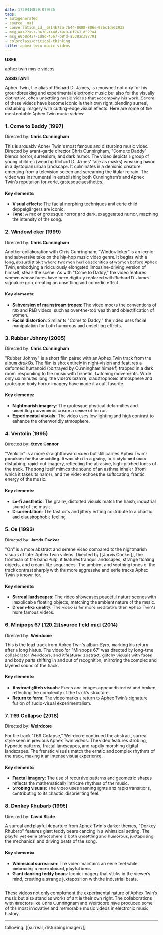 ```yaml
---
date: 1729410859.079236
tags:
- autogenerated
- source__oai
- conversation_id__6714b72a-7b44-8008-806e-97bc1de32932
- msg_aaa22a91-3a30-4a4d-a9c0-8f7671d527a4
- msg_e8b8c427-1d9d-4567-b8fd-a538ac397791
- colorclass/critical-thinking
title: aphex twin music videos
---
```


**USER**

aphex twin music videos


**ASSISTANT**

Aphex Twin, the alias of Richard D. James, is renowned not only for his groundbreaking and experimental electronic music but also for the visually distinctive, often unsettling music videos that accompany his work. Several of these videos have become iconic in their own right, blending surreal, disturbing imagery with cutting-edge visual effects. Here are some of the most notable Aphex Twin music videos:

### 1. **Come to Daddy (1997)**
Directed by: **Chris Cunningham**

This is arguably Aphex Twin's most famous and disturbing music video. Directed by avant-garde director Chris Cunningham, "Come to Daddy" blends horror, surrealism, and dark humor. The video depicts a group of young children (wearing Richard D. James' face as masks) wreaking havoc in a dystopian urban landscape. It culminates in a demonic creature emerging from a television screen and screaming the titular refrain. The video was instrumental in establishing both Cunningham’s and Aphex Twin's reputation for eerie, grotesque aesthetics.

#### Key elements:
- **Visual effects**: The facial morphing techniques and eerie child doppelgängers are iconic.
- **Tone**: A mix of grotesque horror and dark, exaggerated humor, matching the intensity of the song.

### 2. **Windowlicker (1999)**
Directed by: **Chris Cunningham**

Another collaboration with Chris Cunningham, "Windowlicker" is an iconic and subversive take on the hip-hop music video genre. It begins with a long, absurdist skit where two men hurl obscenities at women before Aphex Twin, embodying a ridiculously elongated limousine-driving version of himself, steals the scene. As with "Come to Daddy," the video features women whose faces have been digitally replaced with Richard D. James' signature grin, creating an unsettling and comedic effect.

#### Key elements:
- **Subversion of mainstream tropes**: The video mocks the conventions of rap and R&B videos, such as over-the-top wealth and objectification of women.
- **Facial distortion**: Similar to "Come to Daddy," the video uses facial manipulation for both humorous and unsettling effects.

### 3. **Rubber Johnny (2005)**
Directed by: **Chris Cunningham**

"Rubber Johnny" is a short film paired with an Aphex Twin track from the album *drukQs*. The film is shot entirely in night-vision and features a deformed humanoid (portrayed by Cunningham himself) trapped in a dark room, responding to the music with frenetic, twitching movements. While only six minutes long, the video’s bizarre, claustrophobic atmosphere and grotesque body horror imagery have made it a cult favorite.

#### Key elements:
- **Nightmarish imagery**: The grotesque physical deformities and unsettling movements create a sense of horror.
- **Experimental visuals**: The video uses low lighting and high contrast to enhance the otherworldly atmosphere.

### 4. **Ventolin (1995)**
Directed by: **Steve Connor**

"Ventolin" is a more straightforward video but still carries Aphex Twin's penchant for the unsettling. It was shot in a grainy, lo-fi style and uses disturbing, rapid-cut imagery, reflecting the abrasive, high-pitched tones of the track. The song itself mimics the sound of an asthma inhaler (from which it takes its name), and the video echoes the suffocating, frantic energy of the music.

#### Key elements:
- **Lo-fi aesthetic**: The grainy, distorted visuals match the harsh, industrial sound of the music.
- **Disorientation**: The fast cuts and jittery editing contribute to a chaotic and claustrophobic feeling.

### 5. **On (1993)**
Directed by: **Jarvis Cocker**

"On" is a more abstract and serene video compared to the nightmarish visuals of later Aphex Twin videos. Directed by [[Jarvis Cocker]], the frontman of the band Pulp, it features tranquil landscapes, strange floating objects, and dream-like sequences. The ambient and soothing tones of the track contrast sharply with the more aggressive and eerie tracks Aphex Twin is known for.

#### Key elements:
- **Surreal landscapes**: The video showcases peaceful nature scenes with inexplicable floating objects, matching the ambient nature of the music.
- **Dream-like quality**: The video is far more meditative than Aphex Twin's more famous videos.

### 6. **Minipops 67 [120.2][source field mix] (2014)**
Directed by: **Weirdcore**

This is the lead track from Aphex Twin's album *Syro*, marking his return after a long hiatus. The video for "Minipops 67" was directed by long-time collaborator Weirdcore, and it features abstract, glitchy visuals with faces and body parts shifting in and out of recognition, mirroring the complex and layered sound of the track.

#### Key elements:
- **Abstract glitch visuals**: Faces and images appear distorted and broken, reflecting the complexity of the track’s structure.
- **Return to form**: The video marks a return to Aphex Twin’s signature fusion of audio-visual experimentalism.

### 7. **T69 Collapse (2018)**
Directed by: **Weirdcore**

For the track “T69 Collapse,” Weirdcore continued the abstract, surreal style seen in previous Aphex Twin videos. The video features strobing, hypnotic patterns, fractal landscapes, and rapidly morphing digital landscapes. The frenetic visuals match the erratic and complex rhythms of the track, making it an intense visual experience.

#### Key elements:
- **Fractal imagery**: The use of recursive patterns and geometric shapes reflects the mathematically intricate rhythms of the music.
- **Strobing visuals**: The video uses flashing lights and rapid transitions, contributing to its chaotic, disorienting feel.

### 8. **Donkey Rhubarb (1995)**
Directed by: **David Slade**

A surreal and playful departure from Aphex Twin's darker themes, "Donkey Rhubarb" features giant teddy bears dancing in a whimsical setting. The playful yet eerie atmosphere is both unsettling and humorous, juxtaposing the mechanical and driving beats of the song.

#### Key elements:
- **Whimsical surrealism**: The video maintains an eerie feel while embracing a more absurd, playful tone.
- **Giant dancing teddy bears**: Iconic imagery that sticks in the viewer’s mind, creating a strange juxtaposition with the industrial beats.

---

These videos not only complement the experimental nature of Aphex Twin’s music but also stand as works of art in their own right. The collaborations with directors like Chris Cunningham and Weirdcore have produced some of the most innovative and memorable music videos in electronic music history.


---


following: [[surreal, disturbing imagery]]